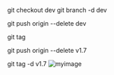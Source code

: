  git checkout dev
 git branch -d dev


git push origin --delete dev

 git tag 

 git push origin --delete v1.7

git tag -d v1.7
![myimage](https://encrypted-tbn0.gstatic.com/images?q=tbn:ANd9GcShbojnCmRHe0SHaexCkJvqc67i138SU_ASJzB0AqfWyg&s)
